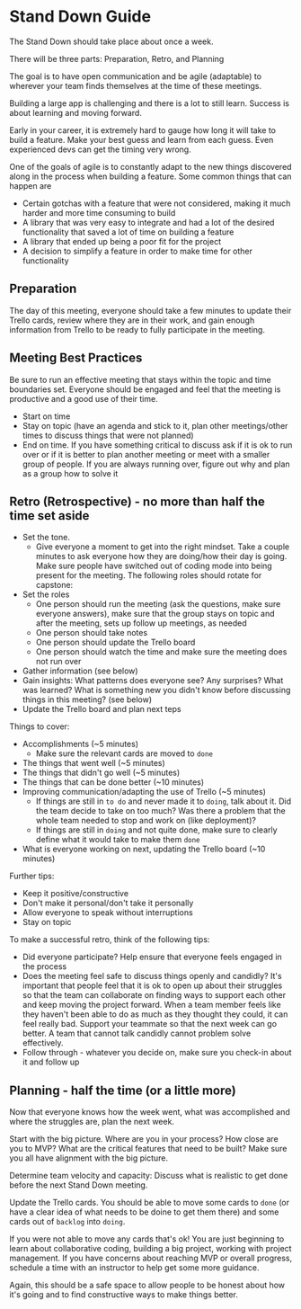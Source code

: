 # Stand Down Guide

The Stand Down should take place about once a week.

There will be three parts: Preparation, Retro, and Planning

The goal is to have open communication and be agile (adaptable) to wherever your team finds themselves at the time of these meetings.

Building a large app is challenging and there is a lot to still learn. Success is about learning and moving forward. 

Early in your career, it is extremely hard to gauge how long it will take to build a feature. Make your best guess and learn from each guess. Even experienced devs can get the timing very wrong.

One of the goals of agile is to constantly adapt to the new things discovered along in the process when building a feature. Some common things that can happen are
- Certain gotchas with a feature that were not considered, making it much harder and more time consuming to build
- A library that was very easy to integrate and had a lot of the desired functionality that saved a lot of time on building a feature
- A library that ended up being a poor fit for the project 
- A decision to simplify a feature in order to make time for other functionality 

## Preparation

The day of this meeting, everyone should take a few minutes to update their Trello cards, review where they are in their work, and gain enough information from Trello to be ready to fully participate in the meeting. 

## Meeting Best Practices

Be sure to run an effective meeting that stays within the topic and time boundaries set. Everyone should be engaged and feel that the meeting is productive and a good use of their time. 

- Start on time
- Stay on topic (have an agenda and stick to it, plan other meetings/other times to discuss things that were not planned)
- End on time. If you have something critical to discuss ask if it is ok to run over or if it is better to plan another meeting or meet with a smaller group of people. If you are always running over, figure out why and plan as a group how to solve it

## Retro (Retrospective) - no more than half the time set aside

- Set the tone.
  -  Give everyone a moment to get into the right mindset. Take a couple minutes to ask everyone how they are doing/how their day is going. Make sure people have switched out of coding mode into being present for the meeting. 
The following roles should rotate for capstone:
- Set the roles
  - One person should run the meeting (ask the questions, make sure everyone answers), make sure that the group stays on topic and after the meeting, sets up follow up meetings, as needed
  - One person should take notes
  - One person should update the Trello board
  - One person should watch the time and make sure the meeting does not run over
- Gather information (see below)
- Gain insights: What patterns does everyone see? Any surprises? What was learned? What is something new you didn't know before discussing things in this meeting? (see below)
- Update the Trello board and plan next teps

Things to cover:

- Accomplishments (~5 minutes)
  - Make sure the relevant cards are moved to `done` 
- The things that went well (~5 minutes)
- The things that didn't go well (~5 minutes)
- The things that can be done better (~10 minutes)
- Improving communication/adapting the use of Trello (~5 minutes)
  -  If things are still in `to do` and never made it to `doing`, talk about it. Did the team decide to take on too much? Was there a problem that the whole team needed to stop and work on (like deployment)? 
  - If things are still in `doing` and not quite done, make sure to clearly define what it would take to make them `done`
- What is everyone working on next, updating the Trello board (~10 minutes)


Further tips:

- Keep it positive/constructive
- Don't make it personal/don't take it personally
- Allow everyone to speak without interruptions
- Stay on topic

To make a successful retro, think of the following tips:
- Did everyone participate? Help ensure that everyone feels engaged in the process
- Does the meeting feel safe to discuss things openly and candidly? It's important that people feel that it is ok to open up about their struggles so that the team can collaborate on finding ways to support each other and keep moving the project forward. When a team member feels like they haven't been able to do as much as they thought they could, it can feel really bad. Support your teammate so that the next week can go better. A team that cannot talk candidly cannot problem solve effectively.
- Follow through - whatever you decide on, make sure you check-in about it and follow up

## Planning - half the time (or a little more)

Now that everyone knows how the week went, what was accomplished and where the struggles are, plan the next week.

Start with the big picture. Where are you in your process? How close are you to MVP? What are the critical features that need to be built? Make sure you all have alignment with the big picture.

Determine team velocity and capacity: Discuss what is realistic to get done before the next Stand Down meeting. 

Update the Trello cards. You should be able to move some cards to `done` (or have a clear idea of what needs to be doine to get them there) and some cards out of `backlog` into `doing`. 

If you were not able to move any cards that's ok! You are just beginning to learn about collaborative coding, building a big project, working with project management. If you have concerns about reaching MVP or overall progress, schedule a time with an instructor to help get some more guidance. 

Again, this should be a safe space to allow people to be honest about how it's going and to find constructive ways to make things better.


